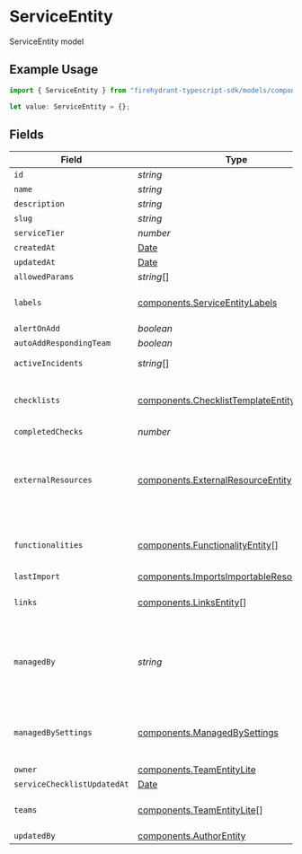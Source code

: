 # ServiceEntity

ServiceEntity model

## Example Usage

```typescript
import { ServiceEntity } from "firehydrant-typescript-sdk/models/components";

let value: ServiceEntity = {};
```

## Fields

| Field                                                                                                      | Type                                                                                                       | Required                                                                                                   | Description                                                                                                |
| ---------------------------------------------------------------------------------------------------------- | ---------------------------------------------------------------------------------------------------------- | ---------------------------------------------------------------------------------------------------------- | ---------------------------------------------------------------------------------------------------------- |
| `id`                                                                                                       | *string*                                                                                                   | :heavy_minus_sign:                                                                                         | N/A                                                                                                        |
| `name`                                                                                                     | *string*                                                                                                   | :heavy_minus_sign:                                                                                         | N/A                                                                                                        |
| `description`                                                                                              | *string*                                                                                                   | :heavy_minus_sign:                                                                                         | N/A                                                                                                        |
| `slug`                                                                                                     | *string*                                                                                                   | :heavy_minus_sign:                                                                                         | N/A                                                                                                        |
| `serviceTier`                                                                                              | *number*                                                                                                   | :heavy_minus_sign:                                                                                         | N/A                                                                                                        |
| `createdAt`                                                                                                | [Date](https://developer.mozilla.org/en-US/docs/Web/JavaScript/Reference/Global_Objects/Date)              | :heavy_minus_sign:                                                                                         | N/A                                                                                                        |
| `updatedAt`                                                                                                | [Date](https://developer.mozilla.org/en-US/docs/Web/JavaScript/Reference/Global_Objects/Date)              | :heavy_minus_sign:                                                                                         | N/A                                                                                                        |
| `allowedParams`                                                                                            | *string*[]                                                                                                 | :heavy_minus_sign:                                                                                         | N/A                                                                                                        |
| `labels`                                                                                                   | [components.ServiceEntityLabels](../../models/components/serviceentitylabels.md)                           | :heavy_minus_sign:                                                                                         | An object of label key and values                                                                          |
| `alertOnAdd`                                                                                               | *boolean*                                                                                                  | :heavy_minus_sign:                                                                                         | N/A                                                                                                        |
| `autoAddRespondingTeam`                                                                                    | *boolean*                                                                                                  | :heavy_minus_sign:                                                                                         | N/A                                                                                                        |
| `activeIncidents`                                                                                          | *string*[]                                                                                                 | :heavy_minus_sign:                                                                                         | List of active incident guids                                                                              |
| `checklists`                                                                                               | [components.ChecklistTemplateEntity](../../models/components/checklisttemplateentity.md)[]                 | :heavy_minus_sign:                                                                                         | List of checklists associated with a service                                                               |
| `completedChecks`                                                                                          | *number*                                                                                                   | :heavy_minus_sign:                                                                                         | N/A                                                                                                        |
| `externalResources`                                                                                        | [components.ExternalResourceEntity](../../models/components/externalresourceentity.md)[]                   | :heavy_minus_sign:                                                                                         | Information about known linkages to representations of services outside of FireHydrant.                    |
| `functionalities`                                                                                          | [components.FunctionalityEntity](../../models/components/functionalityentity.md)[]                         | :heavy_minus_sign:                                                                                         | List of functionalities attached to the service                                                            |
| `lastImport`                                                                                               | [components.ImportsImportableResourceEntity](../../models/components/importsimportableresourceentity.md)   | :heavy_minus_sign:                                                                                         | N/A                                                                                                        |
| `links`                                                                                                    | [components.LinksEntity](../../models/components/linksentity.md)[]                                         | :heavy_minus_sign:                                                                                         | List of links attached to this service.                                                                    |
| `managedBy`                                                                                                | *string*                                                                                                   | :heavy_minus_sign:                                                                                         | If set, this field indicates that the service is managed by an integration and thus cannot be set manually |
| `managedBySettings`                                                                                        | [components.ManagedBySettings](../../models/components/managedbysettings.md)                               | :heavy_minus_sign:                                                                                         | Indicates the settings of the catalog that manages this service                                            |
| `owner`                                                                                                    | [components.TeamEntityLite](../../models/components/teamentitylite.md)                                     | :heavy_minus_sign:                                                                                         | N/A                                                                                                        |
| `serviceChecklistUpdatedAt`                                                                                | [Date](https://developer.mozilla.org/en-US/docs/Web/JavaScript/Reference/Global_Objects/Date)              | :heavy_minus_sign:                                                                                         | N/A                                                                                                        |
| `teams`                                                                                                    | [components.TeamEntityLite](../../models/components/teamentitylite.md)[]                                   | :heavy_minus_sign:                                                                                         | List of teams attached to the service                                                                      |
| `updatedBy`                                                                                                | [components.AuthorEntity](../../models/components/authorentity.md)                                         | :heavy_minus_sign:                                                                                         | N/A                                                                                                        |